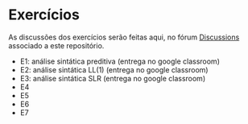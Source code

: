 # Exercícios

As discussões dos exercícios serão feitas aqui, no fórum [Discussions](https://github.com/MATA61-IC-2022-2/Exercicios/discussions) associado a este repositório. 

- E1: análise sintática preditiva (entrega no google classroom)
- E2: análise sintática LL(1) (entrega no google classroom)
- E3: análise sintática SLR (entrega no google classroom)
- E4
- E5
- E6
- E7
